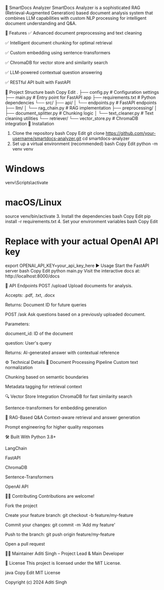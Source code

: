 📄 SmartDocs Analyzer
SmartDocs Analyzer is a sophisticated RAG (Retrieval-Augmented Generation) based document analysis system that combines LLM capabilities with custom NLP processing for intelligent document understanding and Q&A.

🚀 Features
✅ Advanced document preprocessing and text cleaning

✅ Intelligent document chunking for optimal retrieval

✅ Custom embedding using sentence-transformers

✅ ChromaDB for vector store and similarity search

✅ LLM-powered contextual question answering

✅ RESTful API built with FastAPI

📁 Project Structure
bash
Copy
Edit
.
├── config.py                 # Configuration settings
├── main.py                  # Entry point for FastAPI app
├── requirements.txt         # Python dependencies
└── src/
    ├── api/
    │   └── endpoints.py     # FastAPI endpoints
    ├── llm/
    │   └── rag_chain.py     # RAG implementation
    ├── preprocessing/
    │   ├── document_splitter.py  # Chunking logic
    │   └── text_cleaner.py       # Text cleaning utilities
    └── retriever/
        └── vector_store.py  # ChromaDB integration
🔧 Installation
1. Clone the repository
bash
Copy
Edit
git clone https://github.com/your-username/smartdocs-analyzer.git
cd smartdocs-analyzer
2. Set up a virtual environment (recommended)
bash
Copy
Edit
python -m venv venv
# Windows
venv\Scripts\activate
# macOS/Linux
source venv/bin/activate
3. Install the dependencies
bash
Copy
Edit
pip install -r requirements.txt
4. Set your environment variables
bash
Copy
Edit
# Replace with your actual OpenAI API key
export OPENAI_API_KEY=your_api_key_here
▶️ Usage
Start the FastAPI server
bash
Copy
Edit
python main.py
Visit the interactive docs at: http://localhost:8000/docs

📡 API Endpoints
POST /upload
Upload documents for analysis.

Accepts: .pdf, .txt, .docx

Returns: Document ID for future queries

POST /ask
Ask questions based on a previously uploaded document.

Parameters:

document_id: ID of the document

question: User's query

Returns: AI-generated answer with contextual reference

⚙️ Technical Details
🧹 Document Processing Pipeline
Custom text normalization

Chunking based on semantic boundaries

Metadata tagging for retrieval context

🔍 Vector Store Integration
ChromaDB for fast similarity search

Sentence-transformers for embedding generation

🤖 RAG-Based Q&A
Context-aware retrieval and answer generation

Prompt engineering for higher quality responses

🛠️ Built With
Python 3.8+

LangChain

FastAPI

ChromaDB

Sentence-Transformers

OpenAI API

🧑‍💻 Contributing
Contributions are welcome!

Fork the project

Create your feature branch: git checkout -b feature/my-feature

Commit your changes: git commit -m 'Add my feature'

Push to the branch: git push origin feature/my-feature

Open a pull request

👩‍🔬 Maintainer
Aditi Singh – Project Lead & Main Developer

📄 License
This project is licensed under the MIT License.

java
Copy
Edit
MIT License

Copyright (c) 2024 Aditi Singh
